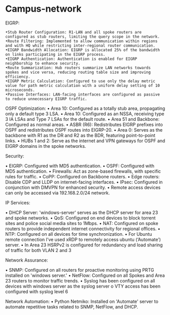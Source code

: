 # Campus-network

EIGRP:

    •Stub Router Configuration: R1-LAN and all spoke routers are configured as stub routers, limiting the query scope in the network.
    •Route Filtering: Implemented to allow communication within regions and with HQ while restricting inter-regional router communication.
    •EIGRP Bandwidth Allocation: EIGRP is allocated 25% of the bandwidth on links participating in the EIGRP process.
    •EIGRP Authentication: Authentication is enabled for EIGRP neighborship to enhance security.
    •Route Summarization: Hub routers summarize LAN networks towards spokes and vice versa, reducing routing table size and improving efficiency.
    •EIGRP Metric Calculation: Configured to use only the delay metric value for path metric calculation with a uniform delay setting of 10 microseconds.
    •Passive Interfaces: LAN-facing interfaces are configured as passive to reduce unnecessary EIGRP traffic.

OSPF Optimization:
•	Area 10: Configured as a totally stub area, propagating only a default type 3 LSA.
•	Area 10: Configured as an NSSA, receiving type 3 IA LSAs and Type 7 LSAs for the default route.
•	Area 51 and Backbone: Configured as normal areas.
•	ASBR (R6): Redistributes EIGRP prefixes into OSPF and redistributes OSPF routes into EIGRP-20.
•	Area 0: Serves as the backbone with R1 as the DR and R2 as the BDR, featuring point-to-point links.
•	HUBs 1 and 2: Serve as the internet and VPN gateways for OSPF and EIGRP domains in the spoke networks.


Security:

•	EIGRP: Configured with MD5 authentication.
•	OSPF: Configured with MD5 authentication.
•	Firewalls: Act as zone-based firewalls, with specific rules for traffic.
•	CoPP: Configured on Backbone routers.
•	Edge routers: Disable CDP and LLDP on internet-facing interfaces.
•	IPsec: Configured in conjunction with DMVPN for enhanced security.
•	Remote access devices can only be accessed via 192.168.2.0/24 network.


IP Services:

•	DHCP Server: 'windows-server' serves as the DHCP server for area 23 and spoke networks.
•	QoS: Configured on end devices to block torrent sites and police social media sites to 1Mbps.
•	NAT: Configured on spoke routers to provide independent internet connectivity for regional offices.
•	NTP: Configured on all devices for time synchronization.
•	For Ubuntu remote connection I’ve used xRDP to remotely access ubuntu (‘Automate’) server.
•	In Area 23 HSRPv2 is configured for redundancy and load sharing of traffic for both VLAN 2 and 3

Network Assurance:

•	SNMP: Configured on all routers for proactive monitoring using PRTG installed on 'windows server.'
•	NetFlow: Configured on all Spokes and Area 23 routers to monitor traffic trends.
•	Syslog has been configured on all devices with windows server as the syslog server
o	VTY access has been configured with syslog level 6

Network Automation:
•	Python Netmiko: Installed on 'Automate' server to automate repetitive tasks related to SNMP, NetFlow, and DHCP.
